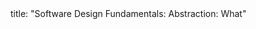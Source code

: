 <frontmatter>
title: "Software Design Fundamentals: Abstraction: What"
</frontmatter>

<include src="unit-inPage-asFlat.md" boilerplate />
